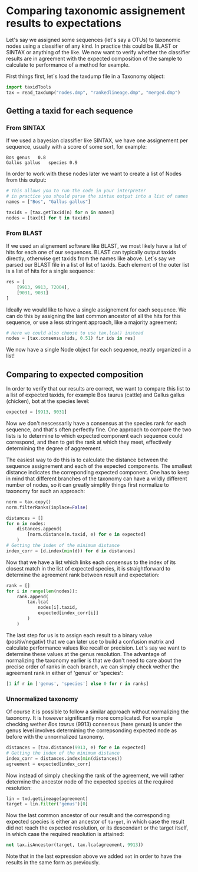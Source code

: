 # Comparing taxonomic assignement results to expectations

Let's say we assigned some sequences (let's say a OTUs) to taxonomic nodes using 
a classifier of any kind. In practice this could be BLAST or SINTAX
or anything of the like. We now want to verify whether the classifier results
are in agreement with the expected composition of the sample to calculate to performance 
of a method for example.

First things first, let`s load the taxdump file in a Taxonomy object:
```python
import taxidTools
tax = read_taxdump("nodes.dmp", "rankedlineage.dmp", "merged.dmp")
```

## Getting a taxid for each sequence

### From SINTAX

If we used a bayesian classifier like SINTAX, we have one assignement per sequence,
usually with  a score of some sort, for example:

```
Bos genus   0.8
Gallus gallus   species 0.9
```

In order to work with these nodes later we want to create a list of Nodes from this output:

```python
# This allows you to run the code in your interpreter
# in practice you should parse the sintax output into a list of names
names = ["Bos", "Gallus gallus"]

taxids = [tax.getTaxid(n) for n in names]
nodes = [tax[t] for t in taxids]
```

### From BLAST

If we used an alignement software like BLAST, we most likely have a list of hits for each 
one of our sequences. BLAST can typically output taxids directly, otherwise get taxids from the 
names like above. Let`s say we parsed our BLAST file in a list of list of taxids. Each element of
the outer list is a list of hits for a single sequence:

```python
res = [
    [9913, 9913, 72004],
    [9031, 9031]
]
```

Ideally we would like to have a single assignement for each sequence. We can do this by assigning the last common ancestor 
of all the hits for this sequence, or use a less stringent approach, like a majority agreement:

```python
# Here we could also choose to use tax.lca() instead
nodes = [tax.consensus(ids, 0.51) fir ids in res]
```

We now have a single Node object for each sequence, neatly organized in a list!

## Comparing to expected composition

In order to verify that our results are correct, we want to compare 
this list to a list of expected taxids, for example Bos taurus (cattle) and 
Gallus gallus (chicken), bot at the species level:

```python
expected = [9913, 9031] 
```

Now we don't nescessarily have a consensus at the species rank for each sequence, and that's often
perfectly fine. One approach to compare the two lists is to determine to which expected 
component each sequence could correspond, and then to get the rank at which they meet, effectively 
determining the degree of aggreement.

The easiest way to do this is to calculate the distance between the sequence assignement and each of the 
expected components. The smallest distance indicates the correponding expected component.
One has to keep in mind that different branches of the taxonomy can have a wildly different number of nodes,
so it can greatly simplify things first normalize to taxonomy for such an approach:

```python
norm = tax.copy()
norm.filterRanks(inplace=False)

distances = []
for n in nodes:
    distances.append(
        [norm.distance(n.taxid, e) for e in expected]
    )
# Getting the index of the minimum distance
index_corr = [d.index(min(d)) for d in distances]
```

Now that we have a list which links each consensus to the index of its closest match in the list of 
expected species, it is straightforward to determine the agreement rank between result and expectation:

```python
rank = []
for i in range(len(nodes)):
    rank.append(
        tax.lca(
            nodes[i].taxid,
            expected[index_corr[i]]
        )
    )
```

The last step for us is to assign each result to a binary value (positiv/negativ) that we can
later use to build a confusion matrix and calculate performance values like recall or precision.
Let's say we want to determine these values at the genus resolution. The advantage of normalizing 
the taxonomy earlier is that we don't need to care about the precise order of ranks in each branch,
we can simply check wether the agreement rank in either of 'genus' or 'species':

```python
[1 if r in ['genus', 'species'] else 0 for r in ranks]
```

### Unnormalized taxonomy

Of course it is possible to follow a similar approach without normalizing the taxonomy. It is however
significantly more complicated. For example checking wether *Bos taurus* (9913) consensus (here genus) is
under the genus level involves determining the correpsonding expected node as before with the unnormalized taxonomy.

```python
distances = [tax.distance(9913, e) for e in expected]
# Getting the index of the minimum distance
index_corr = distances.index(min(distances))
agreement = expected[index_corr]
```

Now instead of simply checking the rank of the agreement, we will rather determine the ancestor
node of the expected species at the required resolution:

```python
lin = txd.getLineage(agreement) 
target = lin.filter('genus')[0]
```

Now the last common ancestor of our result and the corresponding expected species is either
an ancestor of `target`, in which case the result did not reach the expected resolution,
or its descendant or the target itself, in which case the required resolution is attained:

```python
not tax.isAncestor(target, tax.lca(agreement, 9913))
```

Note that in the last expression above we added `not` in order to have the results in the same form 
as previously.
